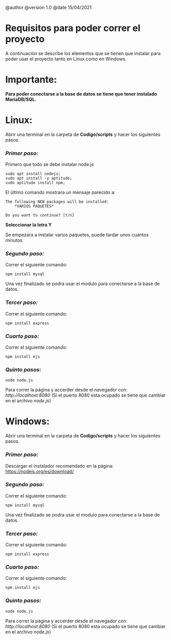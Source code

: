 @author 
@version 1.0
@date 15/04/2021

# Requisitos para poder correr el proyecto
A continuación se describe los elementos que se tienen que instalar para poder usar el proyecto tanto en Linux como en Windows.

# Importante:
**Para poder conectarse a la base de datos se tiene que tener instalado MariaDB/SQL.**

# Linux:
Abrir una terminal en la carpeta de **Codigo/scripts** y hacer los siguientes pasos.

### *Primer paso:*
Primero que todo se debe instalar node.js

    sudo apt install nodejs;
    sudo apt install -y aptitude;
    sudo aptitude install npm;

El último comando mostrara un mensaje parecido a:

    The following NEW packages will be installed:
        *VARIOS PAQUETES*                               

    Do you want to continue? [Y/n]

**Seleccionar la letra Y**

Se empezara a instalar varios paquetes, puede tardar unos cuantos minutos.
<br>

### *Segundo paso:*

Correr el siguiente comando:

    npm install mysql

Una vez finalizado se podra usar el modulo para conectarse a la base de datos.
<br>

### *Tercer paso:*

Correr el siguiente comando:

    npm install express

### *Cuarto paso:*

Correr el siguiente comando:

    npm install ejs

### *Quinto pasos:*

    node node.js

Para correr la página y accerder desde el navegador con: *http://localhost:8080* (Si el puerto 8080 esta ocupado se tiene que cambiar en el archivo *node.js*)

# Windows:
Abrir una terminal en la carpeta de **Codigo/scripts** y hacer los siguientes pasos.

### *Primer paso:*

Descargar el instalador recomendado en la página: https://nodejs.org/es/download/

### *Segundo paso:*

Correr el siguiente comando:

    npm install mysql

Una vez finalizado se podra usar el modulo para conectarse a la base de datos.

### *Tercer paso:*

Correr el siguiente comando:

    npm install express

### *Cuarto paso:*

Correr el siguiente comando:

    npm install ejs

### *Quinto pasos:*

    node node.js

Para correr la página y accerder desde el navegador con: *http://localhost:8080* (Si el puerto 8080 esta ocupado se tiene que cambiar en el archivo *node.js*)